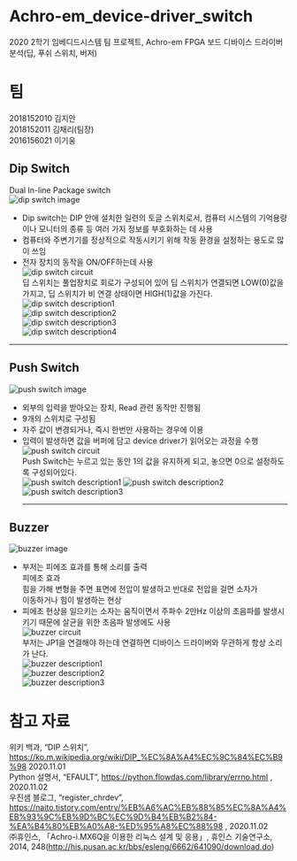 # Achro-em_device-driver_switch
2020 2학기 임베디드시스템 팀 프로젝트, Achro-em FPGA 보드 디바이스 드라이버 분석(딥, 푸쉬 스위치, 버저)
# 팀
2018152010 김지안  
2018152011 김채리(팀장)  
2016156021 이기웅  

## Dip Switch
Dual In-line Package switch  
![dip switch image](https://user-images.githubusercontent.com/59948918/135041790-21c4d8c9-3855-4302-9d4d-85b21dab45ba.png)   
- Dip switch는 DIP 안에 설치한 일련의 토글 스위치로서, 컴퓨터 시스템의 기억용량이나 모니터의 종류 등 여러 가지 정보를 부호화하는 데 사용   
- 컴퓨터와 주변기기를 정상적으로 작동시키기 위해 작동 환경을 설정하는 용도로 많이 쓰임   
- 전자 장치의 동작을 ON/OFF하는데 사용   
![dip switch circuit](https://user-images.githubusercontent.com/59948918/135041983-3a9775ee-f4eb-48a5-8b8d-05ce996457f0.png)   
딥 스위치는 풀업장치로 회로가 구성되어 있어 딥 스위치가 연결되면 LOW(0)값을 가지고, 딥 스위치가 비 연결 상태이면 HIGH(1)값을 가진다.   
![dip switch description1](https://user-images.githubusercontent.com/59948918/135042159-6c78e82b-1981-4223-b6ba-ce5a68ec7260.png)   
![dip switch description2](https://user-images.githubusercontent.com/59948918/135042238-c1b080da-719e-4628-ba49-386e4ebea774.png)   
![dip switch description3](https://user-images.githubusercontent.com/59948918/135042271-46493cae-e01a-4798-8dce-cd701f4306bd.png)   
![dip switch description4](https://user-images.githubusercontent.com/59948918/135042292-f579bafc-dbf1-47ee-840d-d81c11a20058.png)   
***    
## Push Switch   
![push switch image](https://user-images.githubusercontent.com/59948918/135042381-2637e8ff-b7ab-4f94-9069-9c8dafd44e6c.png)
- 외부의 입력을 받아오는 장치, Read 관련 동작만 진행됨   
- 9개의 스위치로 구성됨   
- 자주 값이 변경되거나, 즉시 한번만 사용하는 경우에 이용   
- 입력이 발생하면 값을 버퍼에 담고 device driver가 읽어오는 과정을 수행    
![push switch circuit](https://user-images.githubusercontent.com/59948918/135042494-a1a783f2-5f8d-4175-902a-327dfff20b72.png)    
Push Switch는  누르고 있는 동안 1의 값을 유지하게 되고, 놓으면 0으로 설정하도록 구성되어있다.   
![push switch description1](https://user-images.githubusercontent.com/59948918/135042552-2577e4ac-a401-488d-9ee4-9849b8ed3f1b.png)
   ![push switch description2](https://user-images.githubusercontent.com/59948918/135042564-411b3f9b-c6eb-4023-a755-5c0f35edb3b3.png)
   ![push switch description3](https://user-images.githubusercontent.com/59948918/135042580-aa6da7d4-09c5-4ac0-b3ed-55ebb1dd0f4e.png)   
   ***   
## Buzzer
![buzzer image](https://user-images.githubusercontent.com/59948918/135042668-87a8d73d-57e8-430b-ba90-f5cce305499a.png)   
- 부저는 피에조 효과를 통해 소리를 출력   
   피에조 효과   
   힘을 가해 변형을 주면 표면에 전압이 발생하고 반대로 전압을 걸면 소자가      
   이동하거나 힘이 발생하는 현상
- 피에조 현상을 일으키는 소자는 움직이면서 주파수 2만Hz 이상의 초음파를 발생시키기 때문에 살균을 위한 초음파 발생에도 사용   
![buzzer circuit](https://user-images.githubusercontent.com/59948918/135042767-769315c3-34ee-48a2-ad84-4412100d2e8c.png)   
부저는 JP1을 연결해야 하는데 연결하면 디바이스 드라이버와 무관하게 항상 소리가 난다.   
![buzzer description1](https://user-images.githubusercontent.com/59948918/135042839-ee47d778-1439-4004-9c06-036777acb1e3.png)   
![buzzer description2](https://user-images.githubusercontent.com/59948918/135042859-031cacc7-89ee-44bf-8f19-b47d190c526f.png)   
![buzzer description3](https://user-images.githubusercontent.com/59948918/135042891-7ed6e51d-25d3-417c-9add-d19c4c59f17f.png)   

# 참고 자료   
위키 백과, “DIP 스위치”, https://ko.m.wikipedia.org/wiki/DIP_%EC%8A%A4%EC%9C%84%EC%B9%98 2020.11.01   
Python 설명서, “EFAULT”, https://python.flowdas.com/library/errno.html , 2020.11.02   
우진샘 블로그, “register_chrdev”, https://naito.tistory.com/entry/%EB%A6%AC%EB%88%85%EC%8A%A4%EB%93%9C%EB%9D%BC%EC%9D%B4%EB%B2%84-%EA%B4%80%EB%A0%A8-%ED%95%A8%EC%88%98 , 2020.11.02   
㈜휴인스, 「Achro-i.MX6Q을 이용한 리눅스 설계 및 응용」, 휴인스 기술연구소, 2014, 248(http://his.pusan.ac.kr/bbs/esleng/6662/641090/download.do)   


